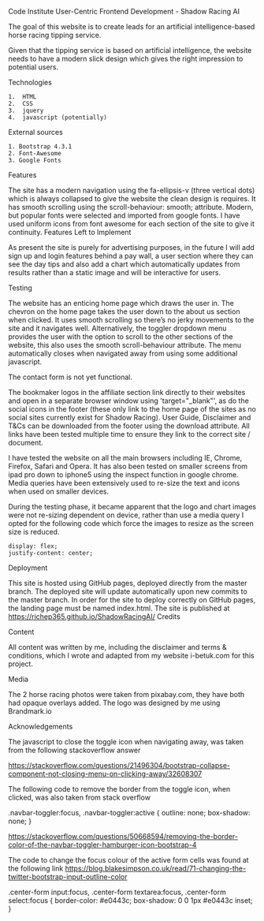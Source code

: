 Code Institute User-Centric Frontend Development - Shadow Racing AI

The goal of this website is to create leads for an artificial intelligence-based horse racing tipping service.

Given that the tipping service is based on artificial intelligence, the website needs to have a modern slick design
which gives the right impression to potential users.

Technologies

    1.	HTML
    2.	CSS
    3.	jquery
    4.	javascript (potentially)

External sources

    1. Bootstrap 4.3.1
    2. Font-Awesome
    3. Google Fonts

Features

The site has a modern navigation using the fa-ellipsis-v (three vertical dots) which is always collapsed to give the
website the clean design is requires. It has smooth scrolling using the scroll-behaviour: smooth; attribute. Modern,
but popular fonts were selected and imported from google fonts. I have used uniform icons from font awesome for each
section of the site to give it continuity.
Features Left to Implement

As present the site is purely for advertising purposes, in the future I will add sign up and login features behind a
pay wall, a user section where they can see the day tips and also add a chart which automatically updates from results
rather than a static image and will be interactive for users.

Testing

The website has an enticing home page which draws the user in. The chevron on the home page takes the user down to the
about us section when clicked. It uses smooth scrolling so there’s no jerky movements to the site and it navigates well.
Alternatively, the toggler dropdown menu provides the user with the option to scroll to the other sections of the website,
this also uses the smooth scroll-behaviour attribute. The menu automatically closes when navigated away from using some
additional javascript.

The contact form is not yet functional.

The bookmaker logos in the affiliate section link directly to their websites and open in a separate browser window using
'target="_blank"', as do the social icons in the footer (these only link to the home page of the sites as no social sites
currently exist for Shadow Racing). User Guide, Disclaimer and T&Cs can be downloaded from the footer using the download
attribute. All links have been tested multiple time to ensure they link to the correct site / document.

I have tested the website on all the main browsers including IE, Chrome, Firefox, Safari and Opera. It has also been tested
on smaller screens from ipad pro down to iphone5 using the inspect function in google chrome. Media queries have been
extensively used to re-size the text and icons when used on smaller devices.

During the testing phase, it became apparent that the logo and chart images were not re-sizing dependent on device, rather
than use a media query I opted for the following code which force the images to resize as the screen size is reduced.

    display: flex;
    justify-content: center;

Deployment

This site is hosted using GitHub pages, deployed directly from the master branch. The deployed site will update automatically
upon new commits to the master branch. In order for the site to deploy correctly on GitHub pages, the landing page must be
named index.html. The site is published at https://richep365.github.io/ShadowRacingAI/
Credits

Content

All content was written by me, including the disclaimer and terms & conditions, which I wrote and adapted from my website
i-betuk.com for this project.

Media

The 2 horse racing photos were taken from pixabay.com, they have both had opaque overlays added. The logo was designed by
me using Brandmark.io

Acknowledgements

The javascript to close the toggle icon when navigating away, was taken from the following stackoverflow answer

<script>
    $(document).on('click', function() {
        $('.collapse').collapse('hide');
    })
</script>

https://stackoverflow.com/questions/21496304/bootstrap-collapse-component-not-closing-menu-on-clicking-away/32608307

The following code to remove the border from the toggle icon, when clicked, was also taken from stack overflow

.navbar-toggler:focus,
.navbar-toggler:active {
    outline: none;
    box-shadow: none;
}

https://stackoverflow.com/questions/50668594/removing-the-border-color-of-the-navbar-toggler-hamburger-icon-bootstrap-4

The code to change the focus colour of the active form cells was found at the following link
https://blog.blakesimpson.co.uk/read/71-changing-the-twitter-bootstrap-input-outline-color

.center-form input:focus,
.center-form textarea:focus,
.center-form select:focus {
border-color: #e0443c;
box-shadow: 0 0 1px #e0443c inset;
}









